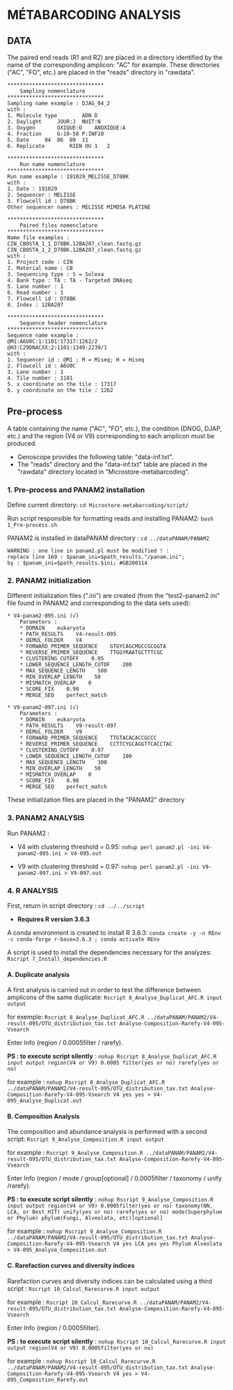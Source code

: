 
# **MÉTABARCODING ANALYSIS**

## DATA

The paired end reads (R1 and R2) are placed in a directory identified by the name of the corresponding amplicon: "AC" for example.
These directories ("AC", "FO", etc.) are placed in the "reads" directory in "rawdata".

	*******************************
		Sampling nomenclature
	*******************************
	Sampling name example : DJAG_04_2
	with :
	1. Molecule type		ADN	D
	2. Daylight		JOUR:J	NUIT:N
	3. Oxygen		OXIQUE:O	ANOXIQUE:A
	4. Fraction		G:10-50	P:INF10
	5. Date		04	06	09	11
	6. Replicate		RIEN OU 1	2

	*******************************
		Run name nomenclature
	*******************************
	Run name example : 191029_MELISSE_D78BK
	with :
	1. Date : 191029
	2. Sequencer : MELISSE
	3. Flowcell id : D78BK
	Other sequencer names : MELISSE MIMOSA PLATINE

	*******************************
		Paired files nomenclature
	*******************************
	Name file examples :
	CIN_CBOSTA_1_1_D78BK.12BA207_clean.fastq.gz
	CIN_CBOSTA_1_2_D78BK.12BA207_clean.fastq.gz
	with :
	1. Project code : CIN
	2. Material name : CB
	3. Sequencing type : S = Solexa
	4. Bank type : TA : TA - Targeted DNAseq
	5. Lane number : 1
	6. Read number : 1
	7. Flowcell id : D78BK
	8. Index : 12BA207

	*******************************
		Sequence header nomenclature
	*******************************
	Sequence name example :
	@M1:A6U0C:1:1101:17317:1262/2
	@H3:C29DNACXX:2:1101:1349:2239/1
	with :
	1. Sequencer id : @M1 ; M = Miseq; H = Hiseq
	2. Flowcell id : A6U0C
	3. Lane number : 1
	4. Tile number : 1101
	5. x coordinate on the tile : 17317
	6. y coordinate on the tile : 1262

## Pre-process

A table containing the name ("AC", "FO", etc.), the condition (DNOG, DJAP, etc.) and the region (V4 or V9) corresponding to each amplicon must be produced.

* Genoscope provides the following table: "data-inf.txt".
* The "reads" directory and the "data-inf.txt" table are placed in the "rawdata" directory located in "Microstore-metabarcoding".

### 1. Pre-process and PANAM2 installation

Define current directory: `cd Microstore-metabarcoding/script/`

Run script responsible for formatting reads and installing PANAM2: `bash 1_Pre-process.sh`

PANAM2 is installed in dataPANAM directory : `cd ../dataPANAM/PANAM2`

    WARNING : one line in panam2.pl must be modified ! :
    replace line 169 : $panam_ini=$path_results."/panam.ini";
    by : $panam_ini=$path_results.$ini; #GB200114

### 2. PANAM2 initialization

Different initialization files (".ini") are created (from the "test2-panam2.ini" file found in PANAM2 and corresponding to the data sets used):
    
    * V4-panam2-095.ini (√)
        Parameters :
        * DOMAIN    eukaryota
        * PATH_RESULTS    V4-result-095
        * DEMUL_FOLDER    V4
        * FORWARD_PRIMER_SEQUENCE    GTGYCAGCMGCCGCGGTA
        * REVERSE_PRIMER_SEQUENCE    TTGGYRAATGCTTTCGC
        * CLUSTERING_CUTOFF    0.95
        * LOWER_SEQUENCE_LENGTH_CUTOF    200
        * MAX_SEQUENCE_LENGTH    500
        * MIN_OVERLAP_LENGTH    50
        * MISMATCH_OVERLAP    0
        * SCORE_FIX    0.90
        * MERGE_SEQ    perfect_match

    * V9-panam2-097.ini (√)
        Parameters :
        * DOMAIN    eukaryota
        * PATH_RESULTS    V9-result-097
        * DEMUL_FOLDER    V9
        * FORWARD_PRIMER_SEQUENCE    TTGTACACACCGCCC
        * REVERSE_PRIMER_SEQUENCE    CCTTCYGCAGGTTCACCTAC
        * CLUSTERING_CUTOFF    0.97
        * LOWER_SEQUENCE_LENGTH_CUTOF    100
        * MAX_SEQUENCE_LENGTH    300
        * MIN_OVERLAP_LENGTH    50
        * MISMATCH_OVERLAP    0
        * SCORE_FIX    0.90
        * MERGE_SEQ    perfect_match

These initialization files are placed in the "PANAM2" directory

### 3. PANAM2 ANALYSIS

Run PANAM2 :

* V4 with clustering threshold = 0.95: `nohup perl panam2.pl -ini V4-panam2-095.ini > V4-095.out`

* V9 with clustering threshold = 0.97: `nohup perl panam2.pl -ini V9-panam2-097.ini > V9-097.out`

### 4. R ANALYSIS

First, return in script directory : `cd ../../script`

* **Requires R version 3.6.3**

A conda environment is created to install R 3.6.3: `conda create -y -n REnv -c conda-forge r-base=3.6.3 ; conda activate REnv`

A script is used to install the dependencies necessary for the analyzes: `Rscript 7_Install_dependencies.R`

#### A. Duplicate analysis

A first analysis is carried out in order to test the difference between amplicons of the same duplicate: `Rscript 8_Analyse_Duplicat_AFC.R input output`

for exemple: `Rscript 8_Analyse_Duplicat_AFC.R ../dataPANAM/PANAM2/V4-result-095/OTU_distribution_tax.txt Analyse-Composition-Rarefy-V4-095-Vsearch`

Enter Info (region / 0.0005filter / rarefy).

**PS : to execute script silently** : `nohup Rscript 8_Analyse_Duplicat_AFC.R input output region(V4 or V9) 0.0005 filter(yes or no) rarefy(yes or no)`

for example : `nohup Rscript 8_Analyse_Duplicat_AFC.R ../dataPANAM/PANAM2/V4-result-095/OTU_distribution_tax.txt Analyse-Composition-Rarefy-V4-095-Vsearch V4 yes yes > V4-095_Analyse_Duplicat.out`

#### B. Composition Analysis

The composition and abundance analysis is performed with a second script: `Rscript 9_Analyse_Composition.R input output`

for example :  `Rscript 9_Analyse_Composition.R ../dataPANAM/PANAM2/V4-result-095/OTU_distribution_tax.txt Analyse-Composition-Rarefy-V4-095-Vsearch`

Enter Info (region / mode / group[optional] / 0.0005filter / taxonomy / unify /rarefy).

**PS : to execute script silently** : `nohup Rscript 9_Analyse_Composition.R input output region(V4 or V9) 0.0005filter(yes or no) taxonomy(NN, LCA, or Best_HIT) unify(yes or no) rarefy(yes or no) mode(Superphylum or Phylum) phylum(Fungi, Alveolata, etc)[optional]`

for example : `nohup Rscript 9_Analyse_Composition.R ../dataPANAM/PANAM2/V4-result-095/OTU_distribution_tax.txt Analyse-Composition-Rarefy-V4-095-Vsearch V4 yes LCA yes yes Phylum Alveolata > V4-095_Analyse_Composition.out`

#### C. Rarefaction curves and diversity indices

Rarefaction curves and diversity indices can be calculated using a third script : `Rscript 10_Calcul_Rarecurve.R input output`

for example :  `Rscript 10_Calcul_Rarecurve.R ../dataPANAM/PANAM2/V4-result-095/OTU_distribution_tax.txt Analyse-Composition-Rarefy-V4-095-Vsearch`

Enter Info (region / 0.0005filter).

**PS : to execute script silently** : `nohup Rscript 10_Calcul_Rarecurve.R input output region(V4 or V9) 0.0005filter(yes or no)`

for example : `nohup Rscript 10_Calcul_Rarecurve.R ../dataPANAM/PANAM2/V4-result-095/OTU_distribution_tax.txt Analyse-Composition-Rarefy-V4-095-Vsearch V4 yes > V4-095_Composition_Rarefy.out`
